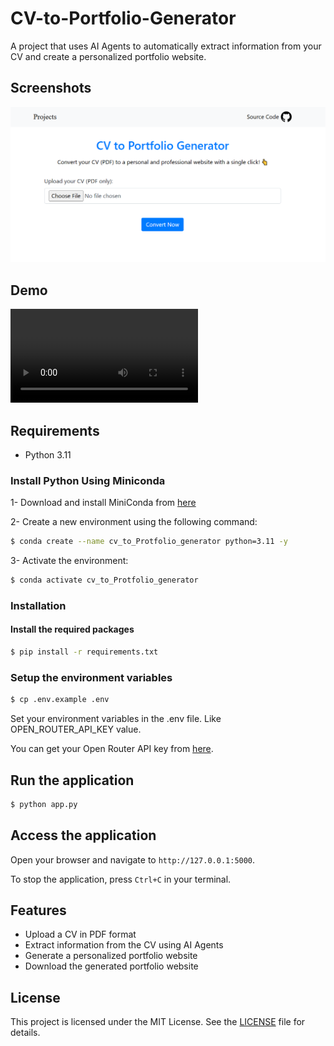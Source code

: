 # CV-to-Portfolio-Generator
A project that uses AI Agents to automatically extract information from your CV and create a personalized portfolio website.

## Screenshots
![image](./public/Screenshot%202025-04-25%20203613.png)

## Demo
<video src="./public/Demo.mp4" controls></video>

## Requirements
- Python 3.11

### Install Python Using Miniconda
1- Download and install MiniConda from [here](https://www.anaconda.com/docs/getting-started/miniconda/main#quick-command-line-install)

2- Create a new environment using the following command:
```bash
$ conda create --name cv_to_Protfolio_generator python=3.11 -y
```

3- Activate the environment:
```bash
$ conda activate cv_to_Protfolio_generator
```

### Installation

#### Install the required packages
```bash
$ pip install -r requirements.txt
```

### Setup the environment variables
```bash
$ cp .env.example .env
```
Set your environment variables in the .env file. Like OPEN_ROUTER_API_KEY value.

You can get your Open Router API key from [here](https://openrouter.ai/settings/keys).

## Run the application
```bash
$ python app.py
```

## Access the application
Open your browser and navigate to `http://127.0.0.1:5000`.

To stop the application, press `Ctrl+C` in your terminal.

## Features
- Upload a CV in PDF format
- Extract information from the CV using AI Agents
- Generate a personalized portfolio website
- Download the generated portfolio website

## License
This project is licensed under the MIT License. See the [LICENSE](./LICENSE) file for details.
